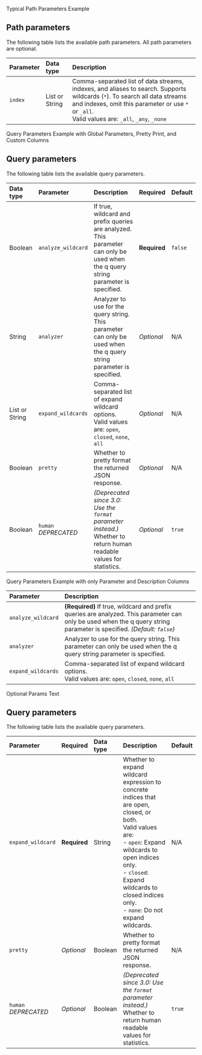 Typical Path Parameters Example

<!-- spec_insert_start
api: search
component: path_parameters
-->
## Path parameters

The following table lists the available path parameters. All path parameters are optional.


| Parameter | Data type | Description |
| :--- | :--- | :--- |
| `index` | List or String | Comma-separated list of data streams, indexes, and aliases to search. Supports wildcards (`*`). To search all data streams and indexes, omit this parameter or use `*` or `_all`. <br> Valid values are: `_all`, `_any`, `_none` |


<!-- spec_insert_end -->

Query Parameters Example with Global Parameters, Pretty Print, and Custom Columns

<!-- spec_insert_start
api: search
component: query_parameters
include_global: true
pretty: true
columns: Data type, Parameter, Description, Required, Default
-->
## Query parameters

The following table lists the available query parameters.


| Data type      | Parameter                 | Description                                                                                                                        | Required     | Default |
|:---------------|:--------------------------|:-----------------------------------------------------------------------------------------------------------------------------------|:-------------|:--------|
| Boolean        | `analyze_wildcard`        | If true, wildcard and prefix queries are analyzed. This parameter can only be used when the q query string parameter is specified. | **Required** | `false` |
| String         | `analyzer`                | Analyzer to use for the query string. This parameter can only be used when the q query string parameter is specified.              | _Optional_   | N/A     |
| List or String | `expand_wildcards`        | Comma-separated list of expand wildcard options. <br> Valid values are: `open`, `closed`, `none`, `all`                            | _Optional_   | N/A     |
| Boolean        | `pretty`                  | Whether to pretty format the returned JSON response.                                                                               | _Optional_   | N/A     |
| Boolean        | `human` <br> _DEPRECATED_ | _(Deprecated since 3.0: Use the `format` parameter instead.)_ Whether to return human readable values for statistics.              | _Optional_   | `true`  |


<!-- spec_insert_end -->

Query Parameters Example with only Parameter and Description Columns

<!-- spec_insert_start
api: search
component: query_parameters
columns: Parameter, Description
omit_header: true
-->


| Parameter | Description |
| :--- | :--- |
| `analyze_wildcard` | **(Required)** If true, wildcard and prefix queries are analyzed. This parameter can only be used when the q query string parameter is specified. _(Default: `false`)_ |
| `analyzer` | Analyzer to use for the query string. This parameter can only be used when the q query string parameter is specified. |
| `expand_wildcards` | Comma-separated list of expand wildcard options. <br> Valid values are: `open`, `closed`, `none`, `all` |


<!-- spec_insert_end -->

Optional Params Text

<!-- spec_insert_start
api: cat.health
component: query_parameters
include_global: true
-->
## Query parameters

The following table lists the available query parameters.


| Parameter | Required | Data type | Description | Default |
| :--- | :--- | :--- | :--- | :--- |
| `expand_wildcard` | **Required** | String | Whether to expand wildcard expression to concrete indices that are open, closed, or both. <br> Valid values are: <br> - `open`: Expand wildcards to open indices only. </br> - `closed`: Expand wildcards to closed indices only. </br> - `none`: Do not expand wildcards. | N/A |
| `pretty` | _Optional_ | Boolean | Whether to pretty format the returned JSON response. | N/A |
| `human` <br> _DEPRECATED_ | _Optional_ | Boolean | _(Deprecated since 3.0: Use the `format` parameter instead.)_ Whether to return human readable values for statistics. | `true` |


<!-- spec_insert_end -->
